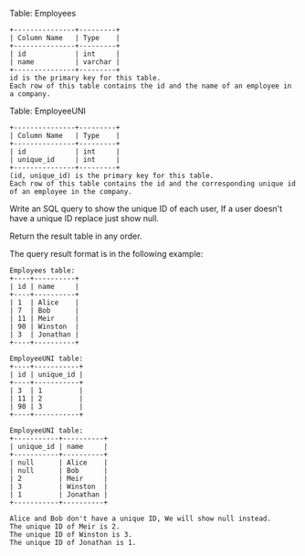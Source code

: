 Table: Employees

    +---------------+---------+
    | Column Name   | Type    |
    +---------------+---------+
    | id            | int     |
    | name          | varchar |
    +---------------+---------+
    id is the primary key for this table.
    Each row of this table contains the id and the name of an employee in a company.


Table: EmployeeUNI

    +---------------+---------+
    | Column Name   | Type    |
    +---------------+---------+
    | id            | int     |
    | unique_id     | int     |
    +---------------+---------+
    (id, unique_id) is the primary key for this table.
    Each row of this table contains the id and the corresponding unique id of an employee in the company.


Write an SQL query to show the unique ID of each user, If a user doesn't have a unique ID replace just show null.

Return the result table in any order.

The query result format is in the following example:

    Employees table:
    +----+----------+
    | id | name     |
    +----+----------+
    | 1  | Alice    |
    | 7  | Bob      |
    | 11 | Meir     |
    | 90 | Winston  |
    | 3  | Jonathan |
    +----+----------+

    EmployeeUNI table:
    +----+-----------+
    | id | unique_id |
    +----+-----------+
    | 3  | 1         |
    | 11 | 2         |
    | 90 | 3         |
    +----+-----------+

    EmployeeUNI table:
    +-----------+----------+
    | unique_id | name     |
    +-----------+----------+
    | null      | Alice    |
    | null      | Bob      |
    | 2         | Meir     |
    | 3         | Winston  |
    | 1         | Jonathan |
    +-----------+----------+

    Alice and Bob don't have a unique ID, We will show null instead.
    The unique ID of Meir is 2.
    The unique ID of Winston is 3.
    The unique ID of Jonathan is 1.
